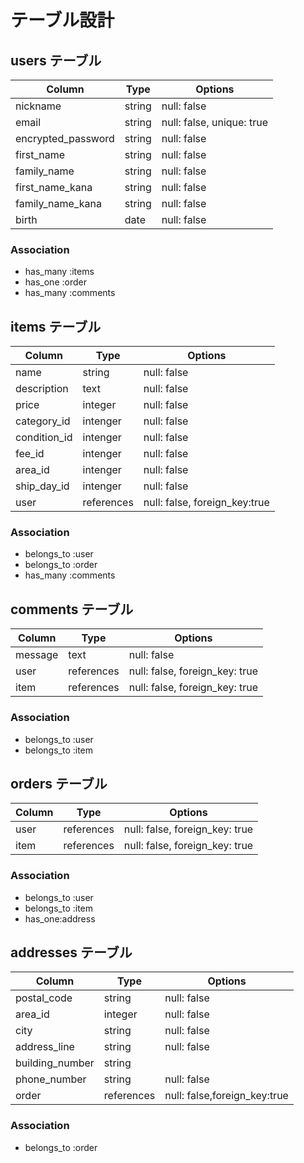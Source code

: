 # テーブル設計

## users テーブル

| Column             | Type       | Options                       |
| ------------------ | ---------- | ----------------------------- |
| nickname           | string     | null: false                   |
| email              | string     | null: false, unique: true     |
| encrypted_password | string     | null: false                   |
| first_name         | string     | null: false                   |
| family_name        | string     | null: false                   |
| first_name_kana    | string     | null: false                   |
| family_name_kana   | string     | null: false                   |
| birth              | date       | null: false                   |

### Association

- has_many :items
- has_one :order
- has_many :comments

## items テーブル

| Column           | Type       | Options                       |
| ---------------- | ---------- | ----------------------------- |
| name             | string     | null: false                   |
| description      | text       | null: false                   |
| price            | integer    | null: false                   |
| category_id      | intenger   | null: false                   |
| condition_id     | intenger   | null: false                   |
| fee_id           | intenger   | null: false                   |
| area_id          | intenger   | null: false                   |
| ship_day_id      | intenger   | null: false                   |
| user             | references | null: false, foreign_key:true |

### Association

- belongs_to :user
- belongs_to :order
- has_many :comments


## comments テーブル

| Column    | Type       | Options                        |
| --------- | ---------- | ------------------------------ |
| message   | text       | null: false                    |
| user      | references | null: false, foreign_key: true |
| item      | references | null: false, foreign_key: true |

### Association

- belongs_to :user
- belongs_to :item

## orders テーブル

| Column    | Type       | Options                        |
| --------- | ---------- | ------------------------------ |
| user      | references | null: false, foreign_key: true |
| item      | references | null: false, foreign_key: true |

### Association

- belongs_to :user
- belongs_to :item
- has_one:address

## addresses テーブル

| Column          | Type       | Options                      |
| --------------- | ---------- | ---------------------------- |
| postal_code     | string     | null: false                  |
| area_id         | integer    | null: false                  |
| city            | string     | null: false                  |
| address_line    | string     | null: false                  |
| building_number | string     |                              |
| phone_number    | string     | null: false                  |
| order           | references | null: false,foreign_key:true |

### Association

- belongs_to :order